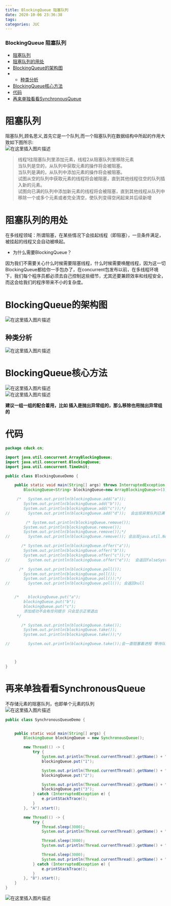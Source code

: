 ```yaml
---
title: BlockingQueue 阻塞队列
date: 2020-10-06 23:36:38
tags: 
categories: JUC
---
```


<!--more-->

### BlockingQueue 阻塞队列

- [阻塞队列](#_2)
- [阻塞队列的用处](#_14)
- [BlockingQueue的架构图](#BlockingQueue_22)
- - [种类分析](#_27)
- [BlockingQueue核心方法](#BlockingQueue_32)
- [代码](#_39)
- [再来单独看看SynchronousQueue](#SynchronousQueue_93)

# 阻塞队列

阻塞队列,顾名思义,首先它是一个队列,而一个阻塞队列在数据结构中所起的作用大致如下图所示:  
![在这里插入图片描述](https://img-blog.csdnimg.cn/20210103134434207.png?x-oss-process=image/watermark,type_ZmFuZ3poZW5naGVpdGk,shadow_10,text_aHR0cHM6Ly9ibG9nLmNzZG4ubmV0L3FxXzIxMDQwNTU5,size_16,color_FFFFFF,t_70)

> 线程1往阻塞队列里添加元素，线程2从阻塞队列里移除元素  
> 当队列是空的，从队列中获取元素的操作将会被阻塞。  
> 当队列是满的，从队列中添加元素的操作将会被阻塞。  
> 试图从空的队列中获取元素的线程将会被阻塞，直到其他线程往空的队列插入新的元素。  
> 试图向已满的队列中添加新元素的线程将会被阻塞，直到其他线程从队列中移除一个或多个元素或者完全清空，使队列变得空闲起来并后续新增

# 阻塞队列的用处

在多线程领域：所谓阻塞，在某些情况下会挂起线程（即阻塞），一旦条件满足，被挂起的线程又会自动被唤起。

- 为什么需要BlockingQueue？

因为我们不需要关心什么时候需要阻塞线程，什么时候需要唤醒线程，因为这一切BlockingQueue都给你一手包办了，在concurrent包发布以前，在多线程环境下，我们每个程序员都必须去自己控制这些细节，尤其还要兼顾效率和线程安全，而这会给我们的程序带来不小的复杂度。

# BlockingQueue的架构图

![在这里插入图片描述](https://img-blog.csdnimg.cn/20201006232626855.png?x-oss-process=image/watermark,type_ZmFuZ3poZW5naGVpdGk,shadow_10,text_aHR0cHM6Ly9ibG9nLmNzZG4ubmV0L3FxXzIxMDQwNTU5,size_16,color_FFFFFF,t_70#pic_center)

## 种类分析

![在这里插入图片描述](https://img-blog.csdnimg.cn/2020100623301314.png?x-oss-process=image/watermark,type_ZmFuZ3poZW5naGVpdGk,shadow_10,text_aHR0cHM6Ly9ibG9nLmNzZG4ubmV0L3FxXzIxMDQwNTU5,size_16,color_FFFFFF,t_70#pic_center)

# BlockingQueue核心方法

![在这里插入图片描述](https://img-blog.csdnimg.cn/20201006233117321.png?x-oss-process=image/watermark,type_ZmFuZ3poZW5naGVpdGk,shadow_10,text_aHR0cHM6Ly9ibG9nLmNzZG4ubmV0L3FxXzIxMDQwNTU5,size_16,color_FFFFFF,t_70#pic_center)  
![在这里插入图片描述](https://img-blog.csdnimg.cn/20201006233131869.png?x-oss-process=image/watermark,type_ZmFuZ3poZW5naGVpdGk,shadow_10,text_aHR0cHM6Ly9ibG9nLmNzZG4ubmV0L3FxXzIxMDQwNTU5,size_16,color_FFFFFF,t_70#pic_center)

**建议一组一组的配合着用，比如 插入是抛出异常组的，那么移除也用抛出异常组的**

# 代码

```java
package cduck.cn;

import java.util.concurrent.ArrayBlockingQueue;
import java.util.concurrent.BlockingQueue;
import java.util.concurrent.TimeUnit;

public class BlockingQueueDemo {

    public static void main(String[] args) throws InterruptedException {
        BlockingQueue<String> blockingQueue=new ArrayBlockingQueue<>(3);

     /*   System.out.println(blockingQueue.add("a"));
        System.out.println(blockingQueue.add("b"));
        System.out.println(blockingQueue.add("c"));*/
//        System.out.println(blockingQueue.add("d"));  会出现异常队列已满

         /* System.out.println(blockingQueue.remove());
        System.out.println(blockingQueue.remove());
        System.out.println(blockingQueue.remove());*/
//        System.out.println(blockingQueue.remove()); 会出现java.util.NoSuchElementException

       /* System.out.println(blockingQueue.offer("a"));
        System.out.println(blockingQueue.offer("b"));
        System.out.println(blockingQueue.offer("c"));*/
//        System.out.println(blockingQueue.offer("e"));  会返回falseSystem.out.println(blockingQueue.offer("e",3, TimeUnit.SECONDS));//会在阻塞三秒后返回FALSE

      /*  System.out.println(blockingQueue.poll());
        System.out.println(blockingQueue.poll());
        System.out.println(blockingQueue.poll());*/
//        System.out.println(blockingQueue.poll()); 会返回null


    /*    blockingQueue.put("a");
        blockingQueue.put("b");
        blockingQueue.put("c");
        添加成功不会有任何提示 只会显示正常退出
     */

       /* System.out.println(blockingQueue.take());
        System.out.println(blockingQueue.take());
        System.out.println(blockingQueue.take());*/

//        System.out.println(blockingQueue.take());会一直阻塞着进程 等待队列中加入可以让它拿的元素



    }
}

```

# 再来单独看看SynchronousQueue

不存储元素的阻塞队列，也即单个元素的队列  
![在这里插入图片描述](https://img-blog.csdnimg.cn/20210103134840441.png?x-oss-process=image/watermark,type_ZmFuZ3poZW5naGVpdGk,shadow_10,text_aHR0cHM6Ly9ibG9nLmNzZG4ubmV0L3FxXzIxMDQwNTU5,size_16,color_FFFFFF,t_70)

```java
public class SynchronousQueueDemo {


    public static void main(String[] args) {
        BlockingQueue blockingQueue = new SynchronousQueue();

        new Thread(() -> {
            try {
                System.out.println(Thread.currentThread().getName() + "\t put 1.");
                blockingQueue.put("1");

                System.out.println(Thread.currentThread().getName() + "\t put 2.");
                blockingQueue.put("2");

                System.out.println(Thread.currentThread().getName() + "\t put 3.");
                blockingQueue.put("3");
            } catch (InterruptedException e) {
                e.printStackTrace();
            }
        }, "A").start();

        new Thread(() -> {
            try {
                Thread.sleep(3000);
                System.out.println(Thread.currentThread().getName() + "\t take" + blockingQueue.take());

                Thread.sleep(3000);
                System.out.println(Thread.currentThread().getName() + "\t take" + blockingQueue.take());

                Thread.sleep(3000);
                System.out.println(Thread.currentThread().getName() + "\t take" + blockingQueue.take());
            } catch (InterruptedException e) {
                e.printStackTrace();
            }
        }, "B").start();
    }
}
```

![在这里插入图片描述](https://img-blog.csdnimg.cn/20210103135034722.png?x-oss-process=image/watermark,type_ZmFuZ3poZW5naGVpdGk,shadow_10,text_aHR0cHM6Ly9ibG9nLmNzZG4ubmV0L3FxXzIxMDQwNTU5,size_16,color_FFFFFF,t_70)